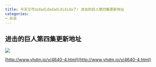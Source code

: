 ```yaml
---
title: 今天又可以dadidadadididida了! 进击的巨人第四集更新地址
categories:
- 杂谈
---
```


## 进击的巨人第四集更新地址

![](https://v2fy.com/asset/0i/jikemiji/jikemiji-md/2020-12-28--1609117963000.assets/jinjidejuren41.gif)

[http://www.yhdm.io/v/4640-4.html](http://www.yhdm.io/v/4640-4.html)

